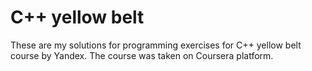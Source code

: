 # C++ yellow belt 
These are my solutions for programming exercises for C++ yellow belt course by Yandex. The course was taken on Coursera platform.
